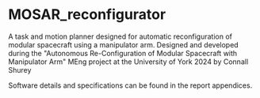 # MOSAR_reconfigurator
A task and motion planner designed for automatic reconfiguration of modular spacecraft using a manipulator arm.
Designed and developed during the "Autonomous Re-Configuration of Modular Spacecraft with Manipulator Arm" MEng project at the University of York 2024 by Connall Shurey

Software details and specifications can be found in the report appendices.